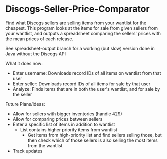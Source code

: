 # Discogs-Seller-Price-Comparator
Find what Discogs sellers are selling items from your wantlist for the cheapest. This program looks at the items for sale from given sellers from your wantlist, and outputs a spreadsheet comparing the sellers' prices with the mean prices of each release.

See spreadsheet-output branch for a working (but slow) version done in Java without the Discogs API

What it does now:
- Enter username: Downloads record IDs of all items on wantlist from that user
- Enter seller: Downloads record IDs of all items for sale by that user
- Analyze: Finds items that are in both the user's wantlist, and for sale by the seller

Future Plans/ideas:
- Allow for sellers with bigger inventories (handle 429)
- Allow for comparing prices between sellers
- Enter a specific list of items in addition to wantlist
  - List contains higher priority items from wantlist
    - Get items from high-priority list and find sellers selling those, but then check which of those sellers is also selling the most items from the wantlist
- Track updates
